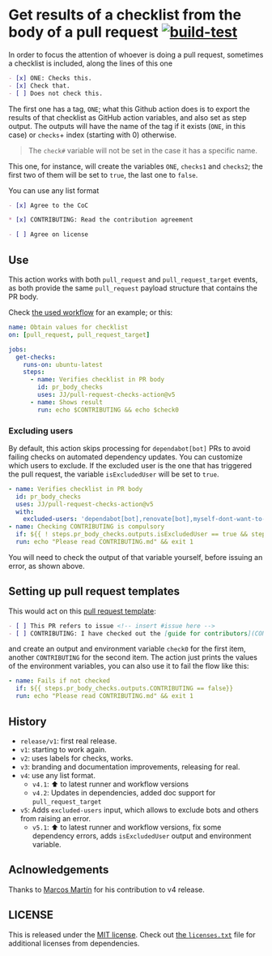 # Get results of a checklist from the body of a pull request [![build-test](https://github.com/JJ/pull-request-checks-action/actions/workflows/test.yml/badge.svg)](https://github.com/JJ/pull-request-checks-action/actions/workflows/test.yml)

In order to focus the attention of whoever is doing a pull request, sometimes a
checklist is included, along the lines of this one

```markdown
- [x] ONE: Checks this.
- [x] Check that.
- [ ] Does not check this.
```

The first one has a tag, `ONE`; what this Github action does is to export the
results of that checklist as GitHub action variables, and also set as step
output. The outputs will have the name of the tag if it exists (`ONE`, in this
case) or `checks`+ index (starting with 0) otherwise.

> The `check#` variable will not be set in the case it has a specific name.

This one, for instance, will create the variables `ONE`, `checks1` and
`checks2`; the first two of them will be set to `true`, the last one to `false`.

You can use any list format

```markdown
- [x] Agree to the CoC

* [x] CONTRIBUTING: Read the contribution agreement

- [ ] Agree on license
```

## Use

This action works with both `pull_request` and `pull_request_target` events, as both provide the same `pull_request` payload structure that contains the PR body.

Check [the used workflow](.github/workflows/get-pr-checks.html) for
an example; or this:

```yaml
name: Obtain values for checklist
on: [pull_request, pull_request_target]

jobs:
  get-checks:
    runs-on: ubuntu-latest
    steps:
      - name: Verifies checklist in PR body
        id: pr_body_checks
        uses: JJ/pull-request-checks-action@v5
      - name: Shows result
        run: echo $CONTRIBUTING && echo $check0
```

### Excluding users

By default, this action skips processing for `dependabot[bot]` PRs to avoid failing checks on automated dependency updates. You can customize which users to exclude. If the excluded user is the one that has triggered the pull request, the variable `isExcludedUser` will be set to `true`.

```yaml
- name: Verifies checklist in PR body
  id: pr_body_checks
  uses: JJ/pull-request-checks-action@v5
  with:
    excluded-users: 'dependabot[bot],renovate[bot],myself-dont-want-to-be-bothered-with-this'
- name: Checking CONTRIBUTING is compulsory
  if: ${{ ! steps.pr_body_checks.outputs.isExcludedUser == true && steps.pr_body_checks.outputs.CONTRIBUTING == false}}
  run: echo "Please read CONTRIBUTING.md" && exit 1
```

You will need to check the output of that variable yourself, before issuing an error, as shown above.

## Setting up pull request templates

This would act on this [pull request
template](.github/PULL_REQUEST_TEMPLATE.md):

```markdown
- [ ] This PR refers to issue <!-- insert #issue here -->
- [ ] CONTRIBUTING: I have checked out the [guide for contributors](CONTRIBUTING.md).
```

and create an output and environment variable `check0` for the first item,
another `CONTRIBUTING` for the second item. The action just prints the values of
the environment variables, you can also use it to fail the flow like this:

```yaml
- name: Fails if not checked
  if: ${{ steps.pr_body_checks.outputs.CONTRIBUTING == false}}
  run: echo "Please read CONTRIBUTING.md" && exit 1
```

## History

- `release/v1`: first real release.
- `v1`: starting to work again.
- `v2`: uses labels for checks, works.
- `v3`: branding and documentation improvements, releasing for real.
- `v4`: use any list format.
  - `v4.1`: :arrow_up: to latest runner and workflow versions
  - `v4.2`: Updates in dependencies, added doc support for `pull_request_target`
- `v5`: Adds `excluded-users` input, which allows to exclude bots and others from raising an error.
  - `v5.1`: :arrow_up: to latest runner and workflow versions, fix some dependency errors, adds `isExcludedUser` output and environment variable.

## Aclnowledgements

Thanks to [Marcos Martín](https://github.com/marcosrmartin) for his contribution
to v4 release.

## LICENSE

This is released under the [MIT license](LICENSE). Check out [the
`licenses.txt`](dist/licenses.txt) file for additional licenses from dependencies.

